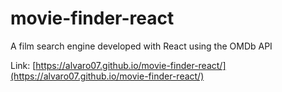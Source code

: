 # movie-finder-react
A film search engine developed with React using the OMDb API

 Link: [https://alvaro07.github.io/movie-finder-react/](https://alvaro07.github.io/movie-finder-react/)
